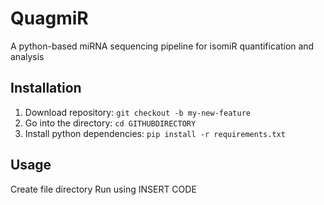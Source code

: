 # QuagmiR
A python-based miRNA sequencing pipeline for isomiR quantification and analysis
## Installation
1. Download repository: `git checkout -b my-new-feature`
2. Go into the directory: `cd GITHUBDIRECTORY`
3. Install python dependencies: `pip install -r requirements.txt`
## Usage
Create file directory
Run using INSERT CODE
